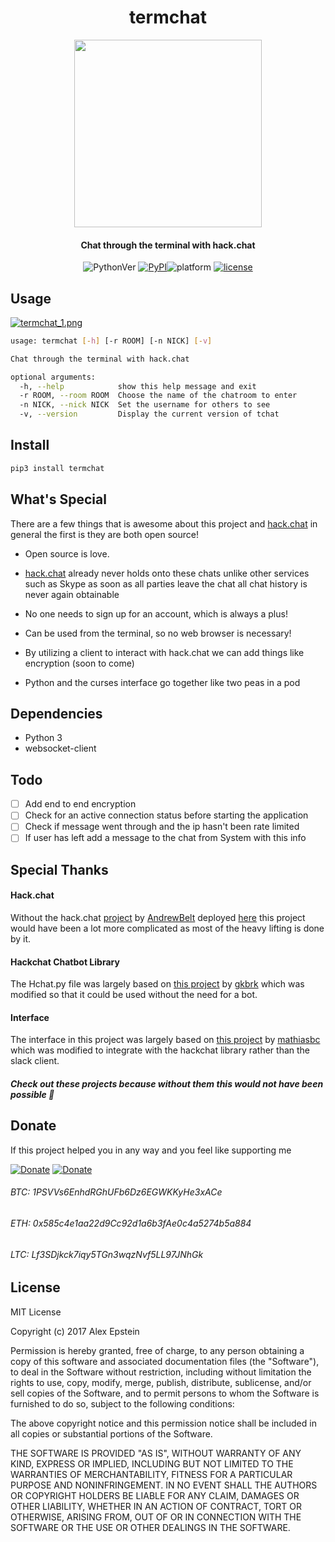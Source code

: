 
<div align="center">

# termchat

<img src="http://fc07.deviantart.net/fs71/f/2011/102/f/f/orangutan_logo_by_ohlaso-d3dta8g.png" height="300px" width="300px">

#### Chat through the terminal with hack.chat

![PythonVer](https://img.shields.io/pypi/pyversions/termchat.svg)
[![PyPI](https://img.shields.io/pypi/v/termchat.svg)](https://pypi.python.org/pypi/cryptowatch)![platform](https://img.shields.io/badge/platform-macOS%2C%20Linux%20%26%20Windows-blue.svg) [![license](https://img.shields.io/github/license/mashape/apistatus.svg?style=plastic)]()

</div>

## Usage
[![termchat_1.png](https://s1.postimg.org/6uq7rg3han/termchat_1.png)](https://postimg.org/image/1qej263k23/)
```bash
usage: termchat [-h] [-r ROOM] [-n NICK] [-v]

Chat through the terminal with hack.chat

optional arguments:
  -h, --help            show this help message and exit
  -r ROOM, --room ROOM  Choose the name of the chatroom to enter
  -n NICK, --nick NICK  Set the username for others to see
  -v, --version         Display the current version of tchat
```

## Install
```bash
pip3 install termchat
```

## What's Special
There are a few things that is awesome about this project and [hack.chat](hack.chat) in general the first is they are both open source!

* Open source is love.

* [hack.chat](hack.chat) already never holds onto these chats unlike other services such as Skype as soon as all parties leave the chat all chat history is never again obtainable

* No one needs to sign up for an account, which is always a plus!

* Can be used from the terminal, so no web browser is necessary!

* By utilizing a client to interact with hack.chat we can add things like encryption (soon to come)

* Python and the curses interface go together like two peas in a pod

## Dependencies
  * Python 3
  * websocket-client

## Todo
  - [ ] Add end to end encryption
  - [ ] Check for an active connection status before starting the application
  - [ ] Check if message went through and the ip hasn't been rate limited
  - [ ] If user has left add a message to the chat from System with this info

## Special Thanks

#### Hack.chat
Without the hack.chat [project](https://github.com/AndrewBelt/hack.chat) by [AndrewBelt](https://github.com/AndrewBelt) deployed [here](hack.chat) this project would have been a lot more complicated as most of the heavy lifting is done by it.

#### Hackchat Chatbot Library
The Hchat.py file was largely based on [this project](https://github.com/gkbrk/hackchat/blob/master/hackchat.py) by [gkbrk](https://github.com/gkbrk) which was modified so that it could be used without the need for a bot.

#### Interface
The interface in this project was largely based on [this project](https://github.com/mathiasbc/slacky) by [mathiasbc](https://github.com/mathiasbc) which was modified to integrate with the hackchat library rather than the slack client.

##### Check out these projects because without them this would not have been possible :tada:

## Donate
If this project helped you in any way and you feel like supporting me

[![Donate](https://img.shields.io/badge/Donate-Venmo-blue.svg)](https://venmo.com/AlexanderEpstein)
[![Donate](https://img.shields.io/badge/Donate-SquareCash-green.svg)](https://cash.me/$AlexEpstein)

###### BTC: 1PSVVs6EnhdRGhUFb6Dz6EGWKKyHe3xACe
###### ETH: 0x585c4e1aa22d9Cc92d1a6b3fAe0c4a5274b5a884
###### LTC: Lf3SDjkck7iqy5TGn3wqzNvf5LL97JNhGk

## License

MIT License

Copyright (c) 2017 Alex Epstein

Permission is hereby granted, free of charge, to any person obtaining a copy of this software and associated documentation files (the "Software"), to deal in the Software without restriction, including without limitation the rights to use, copy, modify, merge, publish, distribute, sublicense, and/or sell copies of the Software, and to permit persons to whom the Software is furnished to do so, subject to the following conditions:

The above copyright notice and this permission notice shall be included in all copies or substantial portions of the Software.

THE SOFTWARE IS PROVIDED "AS IS", WITHOUT WARRANTY OF ANY KIND, EXPRESS OR IMPLIED, INCLUDING BUT NOT LIMITED TO THE WARRANTIES OF MERCHANTABILITY, FITNESS FOR A PARTICULAR PURPOSE AND NONINFRINGEMENT. IN NO EVENT SHALL THE AUTHORS OR COPYRIGHT HOLDERS BE LIABLE FOR ANY CLAIM, DAMAGES OR OTHER LIABILITY, WHETHER IN AN ACTION OF CONTRACT, TORT OR OTHERWISE, ARISING FROM, OUT OF OR IN CONNECTION WITH THE SOFTWARE OR THE USE OR OTHER DEALINGS IN THE SOFTWARE.
